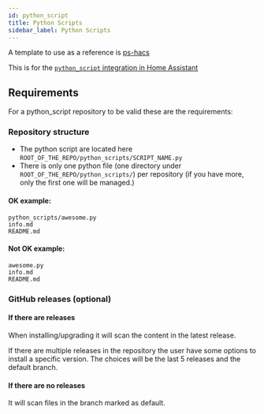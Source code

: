```yaml
---
id: python_script
title: Python Scripts
sidebar_label: Python Scripts
---
```


A template to use as a reference is [ps-hacs](https://github.com/ludeeus/ps-hacs)

This is for the [`python_script` integration in Home Assistant](https://www.home-assistant.io/components/python_script/)

## Requirements

For a python_script repository to be valid these are the requirements:

### Repository structure

- The python script are located here `ROOT_OF_THE_REPO/python_scripts/SCRIPT_NAME.py`
- There is only one python file (one directory under `ROOT_OF_THE_REPO/python_scripts/`) per repository (if you have more, only the first one will be managed.)

#### OK example:

```text
python_scripts/awesome.py
info.md
README.md
```

#### Not OK example:

```text
awesome.py
info.md
README.md
```

### GitHub releases (optional)

#### If there are releases

When installing/upgrading it will scan the content in the latest release.

If there are multiple releases in the repository the user have some options to install a specific version.
The choices will be the last 5 releases and the default branch.

#### If there are no releases

It will scan files in the branch marked as default.